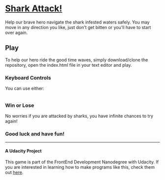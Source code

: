 # [Shark Attack!](https://blissophist.github.io/arcade-game/)

Help our brave hero navigate the shark infested waters safely. You may move in any direction you like, just don't get bitten or you'll have to start over again.

## Play
To help our hero ride the good time waves, simply download/clone the repository, open the index.html file in your text editor and play.

### Keyboard Controls
You can use either:

![<img align="center" alt="Keyboard Options">](http://sburngdl.weebly.com/uploads/8/8/9/0/88900840/arrow_orig.png)

### Win or Lose
No worries if you are attacked by sharks, you have infinite chances to try again!

### Good luck and have fun!

- - -

#### A Udacity Project
This game is part of the FrontEnd Development Nanodegree with Udacity. If you are interested in learning how to make programs like this, check them out [here](https://www.udacity.com/course/front-end-web-developer-nanodegree--nd001).
